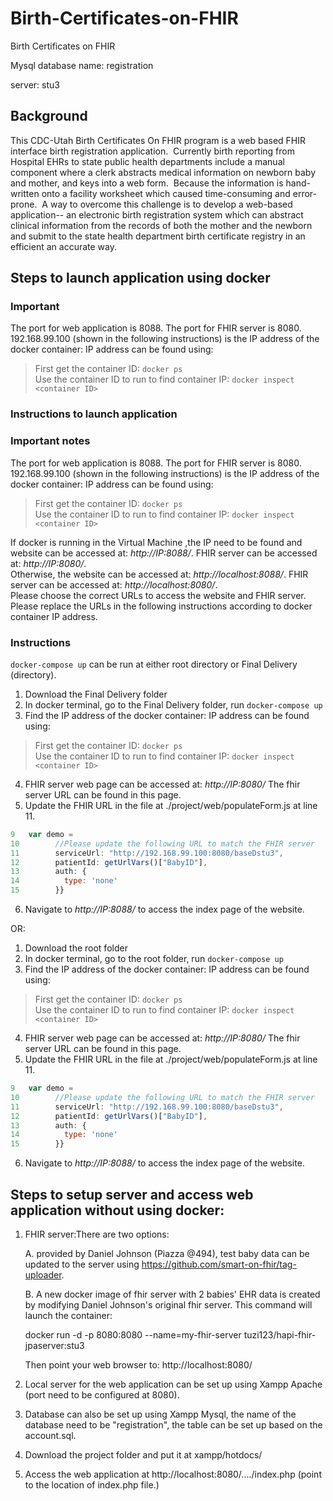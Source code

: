 # Birth-Certificates-on-FHIR
Birth Certificates on FHIR

Mysql database name: registration

server: stu3

## Background

This CDC-Utah Birth Certificates On FHIR program is a web based FHIR interface birth registration application.  Currently birth reporting from Hospital EHRs to state public health departments include a manual component where a clerk abstracts medical information on newborn baby and mother, and keys into a web form.  Because the information is hand-written onto a facility worksheet which caused time-consuming and error-prone.  A way to overcome this challenge is to develop a web-based application-- an electronic birth registration system which can abstract clinical information from the records of both the mother and the newborn and submit to the state health department birth certificate registry in an efficient an accurate way. 

## Steps to launch application using docker
### Important
The port for web application is 8088. The port for FHIR server is 8080.      
192.168.99.100  (shown in the following instructions) is the IP address of the docker container: IP address can be found using:      

> First get the container ID:  ```docker ps```            
> Use the container ID to run to find container IP: ```docker inspect <container ID> ```

    
### Instructions to launch application
### Important notes
The port for web application is 8088. The port for FHIR server is 8080.      
192.168.99.100  (shown in the following instructions) is the IP address of the docker container: IP address can be found using:      
> First get the container ID:  ```docker ps```            
> Use the container ID to run to find container IP: ```docker inspect <container ID> ```      

If docker is running in the Virtual Machine ,the IP need to be found and website can be accessed at: *http://IP:8088/*. FHIR server can be accessed at: *http://IP:8080/*.    
Otherwise, the website can be accessed at: *http://localhost:8088/*. FHIR server can be accessed at: *http://localhost:8080/*.    
Please choose the correct URLs to access the website and FHIR server. Please replace the URLs in the following instructions according to docker container IP address.       
### Instructions
```docker-compose up``` can be run at either root directory or Final Delivery (directory). 
1. Download the Final Delivery folder
2. In docker terminal, go to the Final Delivery folder, run ```docker-compose up```
3. Find the IP address of the docker container: IP address can be found using:        
> First get the container ID:  ```docker ps```            
> Use the container ID to run to find container IP: ```docker inspect <container ID> ```     

4. FHIR server web page can be accessed at: *http://IP:8080/* The fhir server URL can be found in this page.
5. Update the FHIR URL in the file at ./project/web/populateForm.js at line 11.     
```javascript
9	var demo = 
10        //Please update the following URL to match the FHIR server
11        serviceUrl: "http://192.168.99.100:8080/baseDstu3",
12        patientId: getUrlVars()["BabyID"],
13        auth: {
14          type: 'none'
15        }}
```     
6. Navigate to *http://IP:8088/* to access the index page of the website.    

OR:
1. Download the root folder
2. In docker terminal, go to the root folder, run ```docker-compose up```
3. Find the IP address of the docker container: IP address can be found using:        
> First get the container ID:  ```docker ps```            
> Use the container ID to run to find container IP: ```docker inspect <container ID> ```     

4. FHIR server web page can be accessed at: *http://IP:8080/* The fhir server URL can be found in this page.
5. Update the FHIR URL in the file at ./project/web/populateForm.js at line 11.    
```javascript
9	var demo = 
10        //Please update the following URL to match the FHIR server
11        serviceUrl: "http://192.168.99.100:8080/baseDstu3",
12        patientId: getUrlVars()["BabyID"],
13        auth: {
14          type: 'none'
15        }}
```     
6. Navigate to *http://IP:8088/* to access the index page of the website.       
  
## Steps to setup server and access web application without using docker:
1. FHIR server:There are two options: 

    A. provided by Daniel Johnson (Piazza @494), test baby data can be updated to the server using https://github.com/smart-on-fhir/tag-uploader. 

    B. A new docker image of fhir server with 2 babies' EHR data is created by modifying Daniel Johnson's original fhir server. 
This command will launch the container:

    docker run -d -p 8080:8080 --name=my-fhir-server tuzi123/hapi-fhir-jpaserver:stu3
    
    Then point your web browser to: http://localhost:8080/

2. Local server for the web application can be set up using Xampp Apache (port need to be configured at 8080).
3. Database can also be set up using Xampp Mysql, the name of the database need to be "registration", the table can be set up based on the 
 account.sql.
4. Download the project folder and put it at xampp/hotdocs/
5. Access the web application at http://localhost:8080/..../index.php (point to the location of index.php file.)
